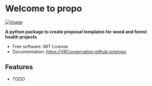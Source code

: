 # Welcome to propo


[![image](https://img.shields.io/pypi/v/propo.svg)](https://pypi.python.org/pypi/propo)


**A python package to create proposal templates for wood and forest health projects**


-   Free software: MIT License
-   Documentation: <https://VRConservation.github.io/propo>
    

## Features

-   TODO
